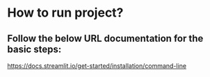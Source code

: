 # How to run project?

## Follow the below URL documentation for the basic steps:

https://docs.streamlit.io/get-started/installation/command-line
